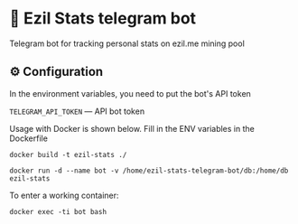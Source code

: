 # 🤖 Ezil Stats telegram bot

Telegram bot for tracking personal stats on ezil.me mining pool

## ⚙ Configuration

In the environment variables, you need to put the bot's API token

`TELEGRAM_API_TOKEN` — API bot token

Usage with Docker is shown below. Fill in the ENV variables in the Dockerfile

```
docker build -t ezil-stats ./

docker run -d --name bot -v /home/ezil-stats-telegram-bot/db:/home/db ezil-stats
```

To enter a working container:

```
docker exec -ti bot bash
```
